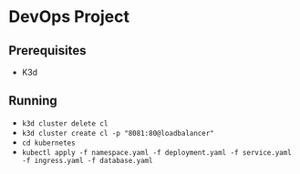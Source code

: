 # DevOps Project

## Prerequisites

- K3d

## Running

- `k3d cluster delete cl`
- `k3d cluster create cl -p "8081:80@loadbalancer"`
- `cd kubernetes`
- `kubectl apply -f namespace.yaml -f deployment.yaml -f service.yaml -f ingress.yaml -f database.yaml`

